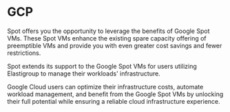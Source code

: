 # GCP 

Spot offers you the opportunity to leverage the benefits of Google Spot VMs. These Spot VMs enhance the existing spare capacity offering of preemptible VMs and provide you with even greater cost savings and fewer restrictions. 

Spot extends its support to the Google Spot VMs for users utilizing Elastigroup to manage their workloads' infrastructure.

Google Cloud users can optimize their infrastructure costs, automate workload management, and benefit from the Google Spot VMs by unlocking their full potential while ensuring a reliable cloud infrastructure experience.
